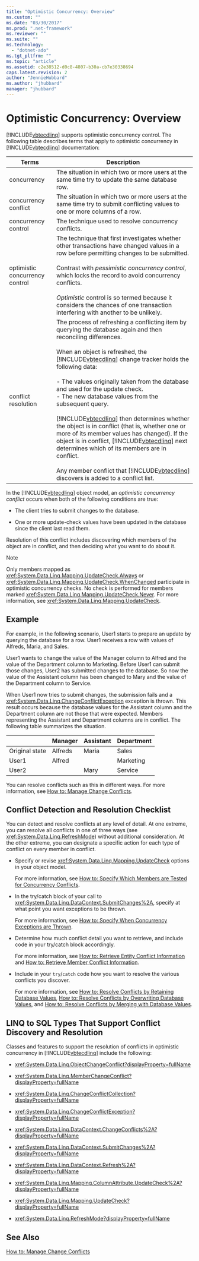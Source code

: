 ```yaml
---
title: "Optimistic Concurrency: Overview"
ms.custom: ""
ms.date: "03/30/2017"
ms.prod: ".net-framework"
ms.reviewer: ""
ms.suite: ""
ms.technology: 
  - "dotnet-ado"
ms.tgt_pltfrm: ""
ms.topic: "article"
ms.assetid: c2e38512-d0c8-4807-b30a-cb7e30338694
caps.latest.revision: 2
author: "JennieHubbard"
ms.author: "jhubbard"
manager: "jhubbard"
---
```

# Optimistic Concurrency: Overview
[!INCLUDE[vbtecdlinq](../../../../../../includes/vbtecdlinq-md.md)] supports optimistic concurrency control. The following table describes terms that apply to optimistic concurrency in [!INCLUDE[vbtecdlinq](../../../../../../includes/vbtecdlinq-md.md)] documentation:  
  
|Terms|Description|  
|-----------|-----------------|  
|concurrency|The situation in which two or more users at the same time try to update the same database row.|  
|concurrency conflict|The situation in which two or more users at the same time try to submit conflicting values to one or more columns of a row.|  
|concurrency control|The technique used to resolve concurrency conflicts.|  
|optimistic concurrency control|The technique that first investigates whether other transactions have changed values in a row before permitting changes to be submitted.<br /><br /> Contrast with *pessimistic concurrency control*, which locks the record to avoid concurrency conflicts.<br /><br /> *Optimistic* control is so termed because it considers the chances of one transaction interfering with another to be unlikely.|  
|conflict resolution|The process of refreshing a conflicting item by querying the database again and then reconciling differences.<br /><br /> When an object is refreshed, the [!INCLUDE[vbtecdlinq](../../../../../../includes/vbtecdlinq-md.md)] change tracker holds the following data:<br /><br /> -   The values originally taken from the database and used for the update check.<br />-   The new database values from the subsequent query.<br /><br /> [!INCLUDE[vbtecdlinq](../../../../../../includes/vbtecdlinq-md.md)] then determines whether the object is in conflict (that is, whether one or more of its member values has changed). If the object is in conflict, [!INCLUDE[vbtecdlinq](../../../../../../includes/vbtecdlinq-md.md)] next determines which of its members are in conflict.<br /><br /> Any member conflict that [!INCLUDE[vbtecdlinq](../../../../../../includes/vbtecdlinq-md.md)] discovers is added to a conflict list.|  
  
 In the [!INCLUDE[vbtecdlinq](../../../../../../includes/vbtecdlinq-md.md)] object model, an *optimistic concurrency conflict* occurs when both of the following conditions are true:  
  
-   The client tries to submit changes to the database.  
  
-   One or more update-check values have been updated in the database since the client last read them.  
  
 Resolution of this conflict includes discovering which members of the object are in conflict, and then deciding what you want to do about it.  
  
> [!NOTE]
>  Only members mapped as <xref:System.Data.Linq.Mapping.UpdateCheck.Always> or <xref:System.Data.Linq.Mapping.UpdateCheck.WhenChanged> participate in optimistic concurrency checks. No check is performed for members marked <xref:System.Data.Linq.Mapping.UpdateCheck.Never>. For more information, see <xref:System.Data.Linq.Mapping.UpdateCheck>.  
  
## Example  
 For example, in the following scenario, User1 starts to prepare an update by querying the database for a row. User1 receives a row with values of Alfreds, Maria, and Sales.  
  
 User1 wants to change the value of the Manager column to Alfred and the value of the Department column to Marketing. Before User1 can submit those changes, User2 has submitted changes to the database. So now the value of the Assistant column has been changed to Mary and the value of the Department column to Service.  
  
 When User1 now tries to submit changes, the submission fails and a <xref:System.Data.Linq.ChangeConflictException> exception is thrown. This result occurs because the database values for the Assistant column and the Department column are not those that were expected. Members representing the Assistant and Department columns are in conflict. The following table summarizes the situation.  
  
||Manager|Assistant|Department|  
|------|-------------|---------------|----------------|  
|Original state|Alfreds|Maria|Sales|  
|User1|Alfred||Marketing|  
|User2||Mary|Service|  
  
 You can resolve conflicts such as this in different ways. For more information, see [How to: Manage Change Conflicts](../../../../../../docs/framework/data/adonet/sql/linq/how-to-manage-change-conflicts.md).  
  
## Conflict Detection and Resolution Checklist  
 You can detect and resolve conflicts at any level of detail. At one extreme, you can resolve all conflicts in one of three ways (see <xref:System.Data.Linq.RefreshMode>) without additional consideration. At the other extreme, you can designate a specific action for each type of conflict on every member in conflict.  
  
-   Specify or revise <xref:System.Data.Linq.Mapping.UpdateCheck> options in your object model.  
  
     For more information, see [How to: Specify Which Members are Tested for Concurrency Conflicts](../../../../../../docs/framework/data/adonet/sql/linq/how-to-specify-which-members-are-tested-for-concurrency-conflicts.md).  
  
-   In the try/catch block of your call to <xref:System.Data.Linq.DataContext.SubmitChanges%2A>, specify at what point you want exceptions to be thrown.  
  
     For more information, see [How to: Specify When Concurrency Exceptions are Thrown](../../../../../../docs/framework/data/adonet/sql/linq/how-to-specify-when-concurrency-exceptions-are-thrown.md).  
  
-   Determine how much conflict detail you want to retrieve, and include code in your try/catch block accordingly.  
  
     For more information, see [How to: Retrieve Entity Conflict Information](../../../../../../docs/framework/data/adonet/sql/linq/how-to-retrieve-entity-conflict-information.md) and [How to: Retrieve Member Conflict Information](../../../../../../docs/framework/data/adonet/sql/linq/how-to-retrieve-member-conflict-information.md).  
  
-   Include in your `try`/`catch` code how you want to resolve the various conflicts you discover.  
  
     For more information, see [How to: Resolve Conflicts by Retaining Database Values](../../../../../../docs/framework/data/adonet/sql/linq/how-to-resolve-conflicts-by-retaining-database-values.md), [How to: Resolve Conflicts by Overwriting Database Values](../../../../../../docs/framework/data/adonet/sql/linq/how-to-resolve-conflicts-by-overwriting-database-values.md), and [How to: Resolve Conflicts by Merging with Database Values](../../../../../../docs/framework/data/adonet/sql/linq/how-to-resolve-conflicts-by-merging-with-database-values.md).  
  
## LINQ to SQL Types That Support Conflict Discovery and Resolution  
 Classes and features to support the resolution of conflicts in optimistic concurrency in [!INCLUDE[vbtecdlinq](../../../../../../includes/vbtecdlinq-md.md)] include the following:  
  
-   <xref:System.Data.Linq.ObjectChangeConflict?displayProperty=fullName>  
  
-   <xref:System.Data.Linq.MemberChangeConflict?displayProperty=fullName>  
  
-   <xref:System.Data.Linq.ChangeConflictCollection?displayProperty=fullName>  
  
-   <xref:System.Data.Linq.ChangeConflictException?displayProperty=fullName>  
  
-   <xref:System.Data.Linq.DataContext.ChangeConflicts%2A?displayProperty=fullName>  
  
-   <xref:System.Data.Linq.DataContext.SubmitChanges%2A?displayProperty=fullName>  
  
-   <xref:System.Data.Linq.DataContext.Refresh%2A?displayProperty=fullName>  
  
-   <xref:System.Data.Linq.Mapping.ColumnAttribute.UpdateCheck%2A?displayProperty=fullName>  
  
-   <xref:System.Data.Linq.Mapping.UpdateCheck?displayProperty=fullName>  
  
-   <xref:System.Data.Linq.RefreshMode?displayProperty=fullName>  
  
## See Also  
 [How to: Manage Change Conflicts](../../../../../../docs/framework/data/adonet/sql/linq/how-to-manage-change-conflicts.md)
